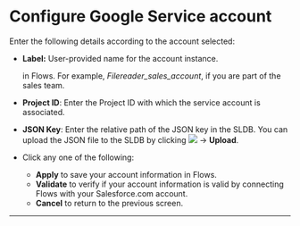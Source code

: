 # Configure Google Service account

Enter the following details according to the account selected: 

*   **Label:** User-provided name for the account instance.

    in Flows. For example, _Filereader_sales_account_, if you are part of the sales team.
* **Project ID**: Enter the Project ID with which the service account is associated.
* **JSON Key**: Enter the relative path of the JSON key in the SLDB. You can upload the JSON file to the SLDB by clicking ![](https://docs-snaplogic.atlassian.net/wiki/download/attachments/836861961/Browse.PNG?version=1\&modificationDate=1563542667717\&cacheVersion=1\&api=v2) → **Upload**.
* Click any one of the following:
  * **Apply** to save your account information in Flows.
  * **Validate** to verify if your account information is valid by connecting Flows with your Salesforce.com account.
  * **Cancel** to return to the previous screen.

****
